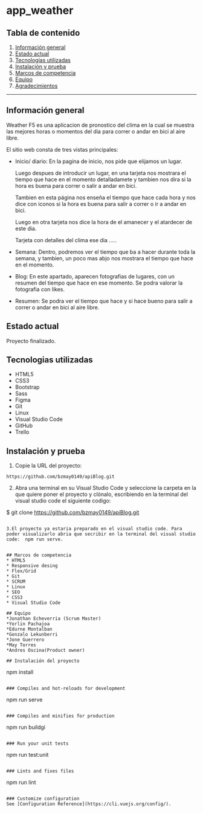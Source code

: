 # app_weather

## Tabla de contenido
1. [Información general](#informacion-general)
2. [Estado actual](#estado-actual)
3. [Tecnologías utilizadas](#tecnologias-usadas)
4. [Instalación y prueba](#instalacion-y-prueba)
5. [Marcos de competencia](#marcos-de-competencia)
6. [Equipo](#equipo)
7. [Agradecimientos](#agradecimientos)
***
## Información general

Weather F5 es una aplicacion de pronostico del clima en la cual se muestra las mejores horas o momentos del dia para correr o andar en bici al aire libre. 

El sitio web consta de tres vistas principales:

* Inicio/ diario: En la pagina de inicio, nos pide que elijamos un lugar. 

    Luego despues de introducir un lugar, en una tarjeta nos mostrara el tiempo que hace en el momento detalladamete y tambien nos dira si la hora es buena para correr o salir a andar en bici.

    Tambien en esta página nos enseña el tiempo que hace cada hora y nos dice con iconos si la hora es buena para salir a correr o ir a andar en bici. 
    
    Luego en otra tarjeta nos dice la hora de el amanecer y el atardecer de este dia. 

    Tarjeta con detalles del clima ese dia .....
 

* Semana: Dentro, podremos ver el tiempo que ba a hacer durante toda la semana, y tambien, un poco mas abjo nos mostrara el tiempo que hace en el momento.
 
* Blog: En este apartado, aparecen fotografias de lugares, con un resumen del tiempo que hace en ese momento. Se podra valorar la fotografia con likes. 

* Resumen: Se podra ver el tiempo que hace y si hace bueno para salir a correr o andar en bici al aire libre.



## Estado actual
Proyecto finalizado.

## Tecnologias utilizadas
* HTML5
* CSS3
* Bootstrap 
* Sass
* Figma
* Git
* Linux
* Visual Studio Code
* GitHub
* Trello

## Instalación y prueba
1. Copie la URL del proyecto:
```
https://github.com/bzmay0149/apiBlog.git
```
2. Abra una terminal en su Visual Studio Code y seleccione la carpeta en la que quiere poner el proyecto y clónalo, escribiendo en la terminal del visual studio code el siguiente codigo:


$ git clone https://github.com/bzmay0149/apiBlog.git
```

3.El proyecto ya estaria preparado en el visual studio code. Para poder visualizarlo abria que secribir en la terminal del visual studio code:  npm run serve.


## Marcos de competencia
* HTML5
* Responsive desing
* Flex/Grid
* Git
* SCRUM
* Linux
* SEO
* CSS3
* Visual Studio Code

## Equipo
*Jonathan Echeverria (Scrum Master)
*Yorlin Pachajoa
*Edurne Montalban
*Gonzalo Lekunberri
*Jone Guerrero
*May Torres
*Andres Oscina(Product owner)

## Instalación del proyecto
```
npm install
```

### Compiles and hot-reloads for development
```
npm run serve
```

### Compiles and minifies for production
```
npm run buildgi
```

### Run your unit tests
```
npm run test:unit
```

### Lints and fixes files
```
npm run lint
```

### Customize configuration
See [Configuration Reference](https://cli.vuejs.org/config/).
